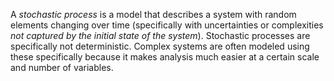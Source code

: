 
A *stochastic process* is a model that describes a system with random elements changing over time (specifically with uncertainties or complexities *not captured by the initial state of the system*). Stochastic processes are specifically not deterministic. Complex systems are often modeled using these specifically because it makes analysis much easier at a certain scale and number of variables.
